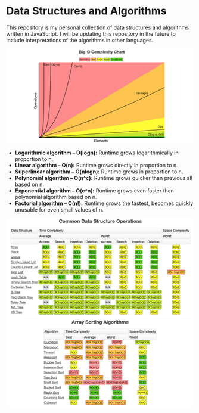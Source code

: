 # Data Structures and Algorithms  
This repository is my personal collection of data structures and algorithms written in JavaScript. I will be updating this repository in the future to include interpretations of the algorithms in other languages.  

![](BigO/bigO_chat.jpg)

- __Logarithmic algorithm – O(logn):__ Runtime grows logarithmically in proportion to n.
- __Linear algorithm – O(n):__ Runtime grows directly in proportion to n.
- __Superlinear algorithm – O(nlogn):__ Runtime grows in proportion to n.
- __Polynomial algorithm – O(n^c):__ Runtime grows quicker than previous all based on n.
- __Exponential algorithm – O(c^n):__ Runtime grows even faster than polynomial algorithm based on n.
- __Factorial algorithm – O(n!):__ Runtime grows the fastest, becomes quickly unusable for even small values of n.

![](BigO/ds_operations_bigO.jpg)  
![](BigO/array_sorting_bigO.jpg) 
